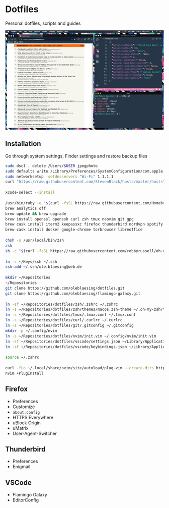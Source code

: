 # Dotfiles

Personal dotfiles, scripts and guides

![Screenshot](screenshot.png "Screenshot")

## Installation

Go through system settings, Finder settings and restore backup files

```sh
sudo dscl . delete /Users/$USER jpegphoto
sudo defaults write /Library/Preferences/SystemConfiguration/com.apple.captive.control Active -bool false
sudo networksetup -setdnsservers "Wi-Fi" 1.1.1.1
curl "https://raw.githubusercontent.com/StevenBlack/hosts/master/hosts" | sudo tee -a /etc/hosts

xcode-select --install

/usr/bin/ruby -e "$(curl -fsSL https://raw.githubusercontent.com/Homebrew/install/master/install)"
brew analytics off
brew update && brew upgrade
brew install openssl openssh curl zsh tmux neovim git gpg
brew cask install iterm2 keepassxc firefox thunderbird nordvpn spotify
brew cask install docker google-chrome torbrowser libreoffice

chsh -s /usr/local/bin/zsh
zsh
sh -c "$(curl -fsSL https://raw.githubusercontent.com/robbyrussell/oh-my-zsh/master/tools/install.sh)"

ln -s ~/Keys/ssh ~/.ssh
ssh-add ~/.ssh/ole.blaesing@web.de

mkdir ~/Repositories
~/Repositories
git clone https://github.com/oleblaesing/dotfiles.git
git clone https://github.com/oleblaesing/flamingo-galaxy.git

ln -sf ~/Repositories/dotfiles/zsh/.zshrc ~/.zshrc
ln -s ~/Repositories/dotfiles/zsh/themes/macos.zsh-theme ~/.oh-my-zsh/themes/macos.zsh-theme
ln -s ~/Repositories/dotfiles/tmux/.tmux.conf ~/.tmux.conf
ln -s ~/Repositories/dotfiles/curl/.curlrc ~/.curlrc
ln -s ~/Repositories/dotfiles/git/.gitconfig ~/.gitconfig
mkdir -p ~/.config/nvim
ln -s ~/Repositories/dotfiles/nvim/init.vim ~/.config/nvim/init.vim
ln -sf ~/Repositories/dotfiles/vscode/settings.json ~/Library/Application\ Support/Code/User/settings.json
ln -sf ~/Repositories/dotfiles/vscode/keybindings.json ~/Library/Application\ Support/Repositories/User/keybindings.json

source ~/.zshrc

curl -fLo ~/.local/share/nvim/site/autoload/plug.vim --create-dirs https://raw.githubusercontent.com/junegunn/vim-plug/master/plug.vim
nvim +PlugInstall
```

## Firefox
- Preferences
- Customize
- `about:config`
- HTTPS Everywhere
- uBlock Origin
- uMatrix
- User-Agent-Switcher

## Thunderbird
- Preferences
- Enigmail

## VSCode
- Flamingo Galaxy
- EditorConfig
